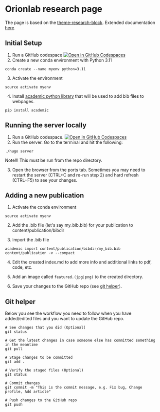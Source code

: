 # Orionlab research page

The page is based on the [theme-research-block](https://github.com/HugoBlox/theme-research-group). Extended documentation [here](https://docs.hugoblox.com/).

## Initial Setup

1. Run a GitHub codespace [![Open in GitHub Codespaces](https://github.com/codespaces/badge.svg)](https://codespaces.new/Orion-AI-Lab/orion-ai-lab.github.io)
2. Create a new conda environment with Python 3.11
```
conda create --name myenv python=3.11
```
3. Activate the environment
```
source activate myenv
```
4. Install [academic python library](https://pypi.org/project/academic/) that will be used to add bib files to webpages.
```
pip install academic
```
## Running the server locally

1. Run a GitHub codespace. [![Open in GitHub Codespaces](https://github.com/codespaces/badge.svg)](https://codespaces.new/Orion-AI-Lab/orion-ai-lab.github.io)
2. Run the server. Go to the terminal and hit the following:
```
./hugo server
```
Note!!! This must be run from the repo directory.

3. Open the browser from the ports tab. Sometimes you may need to restart the server (CTRL+C and re-run step 2) and hard refresh (CTRL+F5) to see your changes. 

## Adding a new publication

1. Activate the conda environment

```
source activate myenv
```

2. Add the .bib file (let's say my_bib.bib) for your publication to content/publication/bibdir

3. Import the .bib file

```
academic import content/publication/bibdir/my_bib.bib content/publication -v --compact
```

4. Edit the created index.md to add more info and additional links to pdf, code, etc.

5. Add an image called `featured.(jpg|png)` to the created directory.

6. Save your changes to the GitHub repo (see [git helper](/#git-helper)).

## Git helper

Below you see the workflow you need to follow when you have added/edited files and you want to update the GitHub repo.

```
# See changes that you did (Optional)
git status

# Get the latest changes in case someone else has committed something in the meantime
git pull 

# Stage changes to be committed 
git add . 

# Verify the staged files (Optional)
git status

# Commit changes 
git commit -m "This is the commit message, e.g. Fix bug, Change profile, Add article"

# Push changes to the GitHub repo
git push
```

